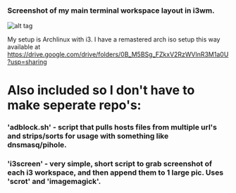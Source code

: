 ### Screenshot of my main terminal workspace layout in i3wm.
![alt tag](https://raw.githubusercontent.com/duffydack/dotfiles/master/scrot.png)


My setup is Archlinux with i3.  I have a remastered arch iso setup this way available at
https://drive.google.com/drive/folders/0B_M5BSg_FZkxV2RzWVlnR3M1a0U?usp=sharing




# Also included so I don't have to make seperate repo's:

### 'adblock.sh' -  script that pulls hosts files from multiple url's and strips/sorts for usage with something like dnsmasq/pihole.

### 'i3screen' - very simple, short script to grab screenshot of each i3 workspace, and then append them to 1 large pic.  Uses 'scrot' and 'imagemagick'.

